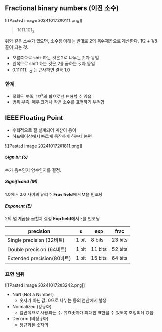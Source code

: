 ## Fractional binary numbers (이진 소수)
![[Pasted image 20241017200111.png]]

> 1011.101<sub>2</sub>

위와 같은 소수가 있으면, 소수점 아래는 반대로 2의 음수제곱으로 계산한다.
1/2 + 1/8 꼴이 되는 것.

- 오른쪽으로 shift 하는 것은 2로 나누는 것과 동일 
- 왼쪽으로 shift 하는 것은 2를 곱하는 것과 동일
- 0.111111...<sub>2</sub> 는 근사하면 결국 1.0

### 한계

- 정확도 부족. 1/2<sup>k</sup>의 합으로만 표현할 수 있음
- 범위 부족. 매우 크거나 작은 소수를 표현하기 부적합

## IEEE Floating Point

- 수학적으로 잘 설계되어 계산이 용이
- 하드웨어상에서 빠르게 동작하게 하는데 불편

![[Pasted image 20241017201811.png]]

##### Sign bit (S)
수가 음수인지 양수인지를 결정.

##### Significand (M)
1.0에서 2.0 사이의 유리수
**Frac field**에서 M을 인코딩

##### Exponent (E)
2의 몇 제곱을 곱할지 결정
**Exp field**에서 E를 인코딩


| precision                | s     | exp     | frac    |
| ------------------------ | ----- | ------- | ------- |
| Single precision (32비트)  | 1 bit | 8 bits  | 23 bits |
| Double precision (64비트)  | 1 bit | 11 bits | 52 bits |
| Extended precision(80비트) | 1 bit | 15 bits | 64 bits |

### 표현 범위
![[Pasted image 20241017203242.png]]
- NaN (Not a Number)
	- 숫자가 아닌 값. 0으로 나누는 등의 연산에서 발생
- Normalized (정규화)
	- 일반적으로 사용되는 수. 유효숫자가 최대한 표현될 수 있도록 조정되어 있음
- Denorm (비정규화)
	- 정규화된 숫자의 











